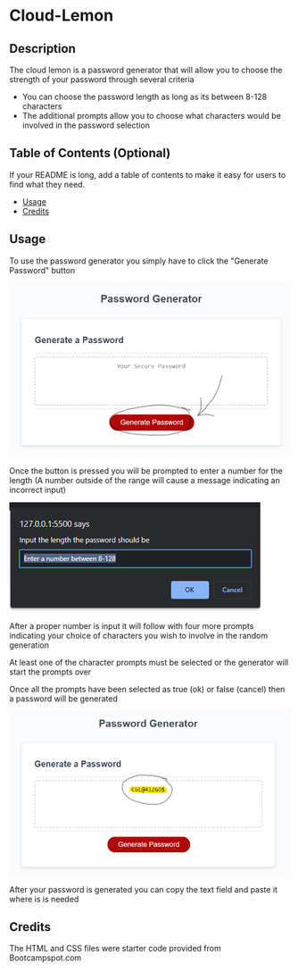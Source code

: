 # Cloud-Lemon

## Description

The cloud lemon is a password generator that will allow you to choose the strength of your password through several criteria

- You can choose the password length as long as its between 8-128 characters
- The additional prompts allow you to choose what characters would be involved in the password selection

## Table of Contents (Optional)

If your README is long, add a table of contents to make it easy for users to find what they need.

- [Usage](#usage)
- [Credits](#credits)



## Usage

To use the password generator you simply have to click the "Generate Password" button

![Main page image](<assets/Readme Images/Password generator main.png>)

Once the button is pressed you will be prompted to enter a number for the length (A number outside of the range will cause a message indicating an incorrect input)

![Number prompt image](<assets/Readme Images/Num Length.png>)

After a proper number is input it will follow with four more prompts indicating your choice of characters you wish to involve in the random generation

At least one of the character prompts must be selected or the generator will start the prompts over 

Once all the prompts have been selected as true (ok) or false (cancel) then a password will be generated

![generated password image](<assets/Readme Images/Generated password.png>)

After your password is generated you can copy the text field and paste it where is is needed
## Credits

The HTML and CSS files were starter code provided from Bootcampspot.com